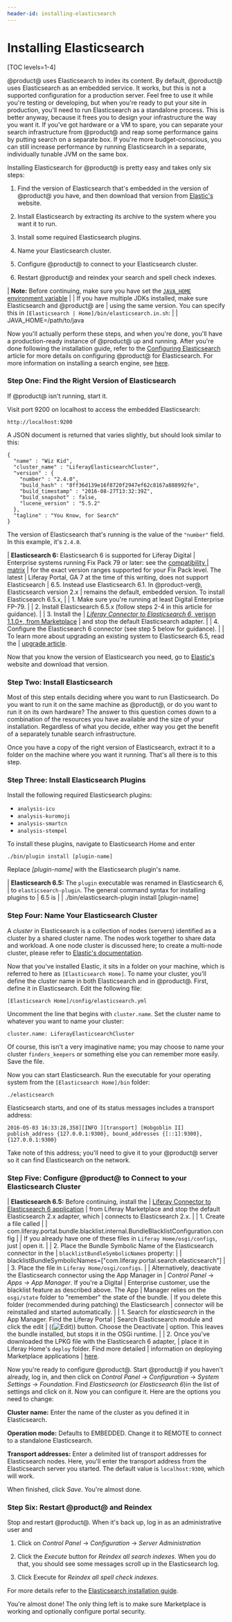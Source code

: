 ```yaml
---
header-id: installing-elasticsearch
---
```


# Installing Elasticsearch

[TOC levels=1-4]

@product@ uses Elasticsearch to index its content. By default, @product@ uses
Elasticsearch as an embedded service. It works, but this is not a supported
configuration for a production server. Feel free to use it while you're testing
or developing, but when you're ready to put your site in production, you'll need
to run Elasticsearch as a standalone process. This is better anyway, because it
frees you to design your infrastructure the way you want it. If you've got
hardware or a VM to spare, you can separate your search infrastructure from
@product@ and reap some performance gains by putting search on a separate box. If
you're more budget-conscious, you can still increase performance by running
Elasticsearch in a separate, individually tunable JVM on the same box. 

Installing Elasticsearch for @product@ is pretty easy and takes only six steps: 

1. Find the version of Elasticsearch that's embedded in the version of @product@
   you have, and then download that version from [Elastic's](https://www.elastic.co) 
   website. 

2. Install Elasticsearch by extracting its archive to the system where you want
   it to run. 

3. Install some required Elasticsearch plugins.

4. Name your Elasticsearch cluster. 

5. Configure @product@ to connect to your Elasticsearch cluster. 

6. Restart @product@ and reindex your search and spell check indexes. 

| **Note:** Before continuing, make sure you have set the [`JAVA_HOME` environment variable](https://docs.oracle.com/cd/E19182-01/820-7851/inst_cli_jdk_javahome_t/)
| 
| If you have multiple JDKs installed, make sure Elasticsearch and @product@ are
| using the same version. You can specify this in `[Elasticsearch
| Home]/bin/elasticsearch.in.sh`:
| 
|         JAVA_HOME=/path/to/java

Now you'll actually perform these steps, and when you're done, you'll have a
production-ready instance of @product@ up and running. After you're done
following the installation guide, refer to the [Configuring Elasticsearch](/docs/7-0/deploy/-/knowledge_base/d/configuring-elasticsearch-for-liferay-0)
article for more details on configuring @product@ for Elasticsearch. For more
information on installing a search engine, see
[here](/docs/7-0/deploy/-/knowledge_base/d/installing-a-search-engine).

### Step One: Find the Right Version of Elasticsearch

If @product@ isn't running, start it. 

Visit port 9200 on localhost to access the embedded Elasticsearch: 

    http://localhost:9200

A JSON document is returned that varies slightly, but should look similar to
this: 

    {
      "name" : "Wiz Kid",
      "cluster_name" : "LiferayElasticsearchCluster",
      "version" : {
        "number" : "2.4.0",
        "build_hash" : "8ff36d139e16f8720f2947ef62c8167a888992fe",
        "build_timestamp" : "2016-08-27T13:32:39Z",
        "build_snapshot" : false,
        "lucene_version" : "5.5.2"
      },
      "tagline" : "You Know, for Search"
    }

The version of Elasticsearch that's running is the value of the `"number"` field.
In this example, it's `2.4.0`. 

| **Elasticsearch 6:** Elasticsearch 6 is supported for Liferay Digital
| Enterprise systems running Fix Pack 79 or later: see the [compatibility
| matrix](https://www.liferay.com/documents/10182/246659966/Liferay+DXP+7.0+Compatibility+Matrix.pdf)
| for the exact version ranges supported for your Fix Pack level. The latest
| Liferay Portal, GA 7 at the time of this writing, does not support Elasticsearch
| 6.5. Instead use Elasticsearch 6.1. In @product-ver@, Elasticsearch version 2.x
| remains the default, embedded version. To install Elasticsearch 6.5.x,
| 
| 1.  Make sure you're running at least Digital Enterprise FP-79.
| 
| 2.  Install Elasticsearch 6.5.x (follow steps 2-4 in this article for guidance).
| 
| 3.  Install the
|     [_Liferay Connector to Elasticsearch 6_, verison 1.1.0+, from Marketplace](https://web.liferay.com/marketplace)
|     and stop the default Elasticsearch adapter.
| 
| 4.  Configure the Elasticsearch 6 connector (see step 5 below for guidance).
| 
| To learn more about upgrading an existing system to Elasticsearch 6.5, read the
| [upgrade article](/docs/7-0/deploy/-/knowledge_base/d/upgrading-to-elasticsearch-6).

Now that you know the version of Elasticsearch you need, go to
[Elastic's](https://www.elastic.co) website and download that version. 

### Step Two: Install Elasticsearch

Most of this step entails deciding where you want to run Elasticsearch. Do you
want to run it on the same machine as @product@, or do you want to run it on its
own hardware? The answer to this question comes down to a combination of the
resources you have available and the size of your installation. Regardless of
what you decide, either way you get the benefit of a separately tunable search
infrastructure. 

Once you have a copy of the right version of Elasticsearch, extract it to a
folder on the machine where you want it running. That's all there is to this
step. 

### Step Three: Install Elasticsearch Plugins

Install the following required Elasticsearch plugins:

-  `analysis-icu`
-  `analysis-kuromoji`
-  `analysis-smartcn`
-  `analysis-stempel`

To install these plugins, navigate to Elasticsearch Home and enter

    ./bin/plugin install [plugin-name]

Replace *[plugin-name]* with the Elasticsearch plugin's name.

| **Elasticsearch 6.5:** The `plugin` executable was renamed in Elasticsearch 6,
| to `elasticsearch-plugin`. The general command syntax for installing plugins to
| 6.5 is
| 
|     ./bin/elasticsearch-plugin install [plugin-name]

### Step Four: Name Your Elasticsearch Cluster

A *cluster* in Elasticsearch is a collection of nodes (servers) identified as a
cluster by a shared cluster name. The nodes work together to share data and
workload. A one node cluster is discussed here; to create a multi-node cluster,
please refer to [Elastic's documentation](https://www.elastic.co/guide/index.html). 

Now that you've installed Elastic, it sits in a folder on your machine, which is
referred to here as `[Elasticsearch Home]`. To name your cluster, you'll define
the cluster name in both Elasticsearch and in @product@. First, define it in
Elasticsearch. Edit the following file: 

    [Elasticsearch Home]/config/elasticsearch.yml

Uncomment the line that begins with `cluster.name`. Set the cluster name to
whatever you want to name your cluster: 

    cluster.name: LiferayElasticsearchCluster

Of course, this isn't a very imaginative name; you may choose to name your
cluster `finders_keepers` or something else you can remember more easily. Save
the file. 

Now you can start Elasticsearch. Run the executable for your operating system
from the `[Elasticsearch Home]/bin` folder: 

    ./elasticsearch

Elasticsearch starts, and one of its status messages includes a transport address: 

    2016-05-03 16:33:28,358][INFO ][transport] [Hobgoblin II] publish_address {127.0.0.1:9300}, bound_addresses {[::1]:9300}, {127.0.0.1:9300}

Take note of this address; you'll need to give it to your @product@ server so it
can find Elasticsearch on the network. 

### Step Five: Configure @product@ to Connect to your Elasticsearch Cluster

| **Elasticsearch 6.5:** Before continuing, install the
| [Liferay Connector to Elasticsearch 6 application](https://web.liferay.com/marketplace)
| from Liferay Marketplace and stop the default Elasticsearch 2.x adapter, which
| connects to Elasticsearch 2.x.
| 
| 1.  Create a file called
| 
|         com.liferay.portal.bundle.blacklist.internal.BundleBlacklistConfiguration.config
| 
|     If you already have one of these files in `Liferay Home/osgi/configs`, just
|     open it.
| 
| 2. Place the Bundle Symbolic Name of the Elasticsearch connector in the
|    `blacklistBundleSymbolicNames` property:
| 
|         blacklistBundleSymbolicNames=["com.liferay.portal.search.elasticsearch"]
| 
| 3. Place the file in `Liferay Home/osgi/configs`.
| 
| Alternatively, deactivate the Elasticsearch connector using the App Manager in
| *Control Panel* &rarr; *Apps* &rarr; *App Manager*. If you're a Digital
| Enterprise customer, use the blacklist feature as described above. The App
| Manager relies on the `osgi/state` folder to "remember" the state of the bundle.
| If you delete this folder (recommended during patching) the Elasticsearch
| connector will be reinstalled and started automatically.
| 
| 1.  Search for *elasticsearch* in the App Manager. Find the Liferay Portal
|     Search Elasticsearch module and click the edit
|     ((![Edit](../../images/icon-edit.png))) button.  Choose the Deactivate
|     option. This leaves the bundle installed, but stops it in the OSGi runtime.
| 
| 2.  Once you've downloaded the LPKG file with the Elasticsearch 6 adapter,
|     place it in Liferay Home's `deploy` folder. Find more detailed
|     information on deploying Marketplace applications
|     [here](/docs/7-0/user/-/knowledge_base/u/using-the-liferay-marketplace).

Now you're ready to configure @product@. Start @product@ if you haven't already,
log in, and then click on *Control Panel* &rarr; *Configuration* &rarr; *System
Settings* &rarr; *Foundation*. Find *Elasticsearch* (or *Elasticsearch 6*)in the
list of settings and click on it. Now you can configure it. Here are the
options you need to change: 

**Cluster name:** Enter the name of the cluster as you defined it in
Elasticsearch. 

**Operation mode:** Defaults to EMBEDDED. Change it to REMOTE to connect to a
standalone Elasticsearch. 

**Transport addresses:** Enter a delimited list of transport addresses for
Elasticsearch nodes. Here, you'll enter the transport address from the
Elasticsearch server you started. The default value is `localhost:9300`, which
will work. 

When finished, click *Save*. You're almost done. 

### Step Six: Restart @product@ and Reindex

Stop and restart @product@. When it's back up, log in as an administrative user
and

1.  Click on *Control Panel* &rarr; *Configuration* &rarr; *Server Administration*

2.  Click the *Execute* button for *Reindex all search indexes*. When you do that,
you should see some messages scroll up in the Elasticsearch log. 

3.  Click Execute for *Reindex all spell check indexes*.

For more details refer to the [Elasticsearch installation guide](https://www.elastic.co/guide/en/elasticsearch/reference/2.4/_installation.html).

You're almost done! The only thing left is to make sure Marketplace is working
and optionally configure portal security. 

